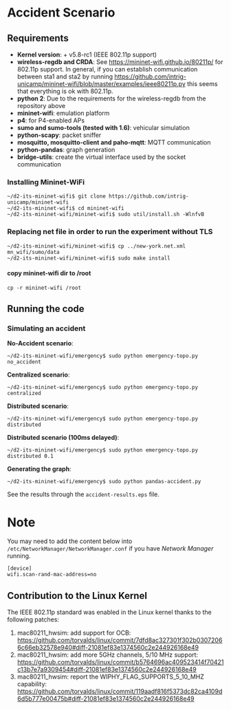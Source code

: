 # Accident Scenario

## Requirements 
- **Kernel version**: + v5.8-rc1 (IEEE 802.11p support)
- **wireless-regdb and CRDA**: See https://mininet-wifi.github.io/80211p/ for 802.11p support. In general, if you can establish communication between sta1 and sta2 by running https://github.com/intrig-unicamp/mininet-wifi/blob/master/examples/ieee80211p.py this seems that everything is ok with 802.11p.
- **python 2**: Due to the requirements for the wireless-regdb from the repository above 
- **mininet-wifi**: emulation platform  
- **p4**: for P4-enabled APs   
- **sumo and sumo-tools (tested with 1.6)**: vehicular simulation
- **python-scapy**: packet sniffer
- **mosquitto, mosquitto-client and paho-mqtt**: MQTT communication
- **python-pandas**: graph generation 
- **bridge-utils**: create the virtual interface used by the socket communication
  
### Installing Mininet-WiFi  
```
~/d2-its-mininet-wifi$ git clone https://github.com/intrig-unicamp/mininet-wifi   
~/d2-its-mininet-wifi$ cd mininet-wifi    
~/d2-its-mininet-wifi/mininet-wifi$ sudo util/install.sh -WlnfvB  
```

### Replacing net file in order to run the experiment without TLS

```
~/d2-its-mininet-wifi/mininet-wifi$ cp ../new-york.net.xml mn_wifi/sumo/data
~/d2-its-mininet-wifi/mininet-wifi$ sudo make install
``` 

#### copy mininet-wifi dir to /root
`cp -r mininet-wifi /root`  

## Running the code   
###  Simulating an accident
**No-Accident scenario**:    
```
~/d2-its-mininet-wifi/emergency$ sudo python emergency-topo.py no_accident
```

**Centralized scenario**:    
```
~/d2-its-mininet-wifi/emergency$ sudo python emergency-topo.py centralized
```

**Distributed scenario**:
```
~/d2-its-mininet-wifi/emergency$ sudo python emergency-topo.py distributed
```

**Distributed scenario (100ms delayed)**:
```
~/d2-its-mininet-wifi/emergency$ sudo python emergency-topo.py distributed 0.1
```

**Generating the graph**:
```
~/d2-its-mininet-wifi/emergency$ sudo python pandas-accident.py   
```

See the results through the `accident-results.eps` file.

# Note
You may need to add the content below into `/etc/NetworkManager/NetworkManager.conf` if you have _Network Manager_ running.

```
[device]
wifi.scan-rand-mac-address=no
```

## Contribution to the Linux Kernel
The IEEE 802.11p standard was enabled in the Linux kernel thanks to the following patches:

1. mac80211_hwsim: add support for OCB: https://github.com/torvalds/linux/commit/7dfd8ac327301f302b03072066c66eb32578e940#diff-21081ef83e1374560c2e244926168e49
2. mac80211_hwsim: add more 5GHz channels, 5/10 MHz support: https://github.com/torvalds/linux/commit/b5764696ac409523414f70421c13b7e7a9309454#diff-21081ef83e1374560c2e244926168e49
3. mac80211_hwsim: report the WIPHY_FLAG_SUPPORTS_5_10_MHZ capability: https://github.com/torvalds/linux/commit/119aadf816f5373dc82ca4109d6d5b777e00475b#diff-21081ef83e1374560c2e244926168e49
